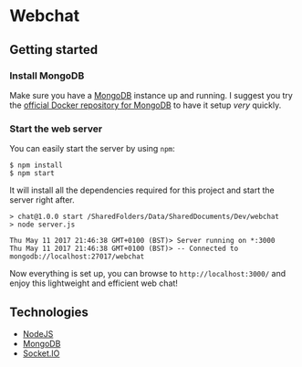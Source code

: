 # Webchat

## Getting started

### Install MongoDB
Make sure you have a [MongoDB](https://www.mongodb.com) instance up and running. I suggest you try the [official Docker repository for MongoDB](https://hub.docker.com/_/mongo/) to have it setup *very* quickly. 

### Start the web server
You can easily start the server by using `npm`:

    $ npm install
    $ npm start

It will install all the dependencies required for this project and start the server right after.

    > chat@1.0.0 start /SharedFolders/Data/SharedDocuments/Dev/webchat
    > node server.js

    Thu May 11 2017 21:46:38 GMT+0100 (BST)> Server running on *:3000
    Thu May 11 2017 21:46:38 GMT+0100 (BST)> -- Connected to mongodb://localhost:27017/webchat

Now everything is set up, you can browse to `http://localhost:3000/` and enjoy this lightweight and efficient web chat!

## Technologies

- [NodeJS](http://nodejs.org/)
- [MongoDB](https://www.mongodb.com)
- [Socket.IO](https://socket.io/)